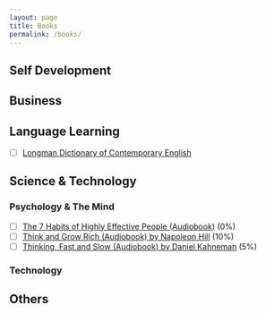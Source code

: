 ```yaml
---
layout: page
title: Books
permalink: /books/
---
```

## Self Development

## Business

## Language Learning
- [ ] [Longman Dictionary of Contemporary English](https://www.amazon.co.jp/dp/1447954203)

## Science & Technology
### Psychology & The Mind
- [ ] [The 7 Habits of Highly Effective People (Audiobook)](https://www.audible.com/pd/The-7-Habits-of-Highly-Effective-People-Audiobook/B002V5HAL4) (0%)
- [ ] [Think and Grow Rich (Audiobook) by Napoleon Hill](https://www.audible.com/pd/Think-and-Grow-Rich-Audiobook/B002V5D950) (10%)
- [ ] [Thinking, Fast and Slow (Audiobook) by Daniel Kahneman](https://www.audible.com/pd/Thinking-Fast-and-Slow-Audiobook/B005TKKCWC) (5%)

### Technology

## Others
